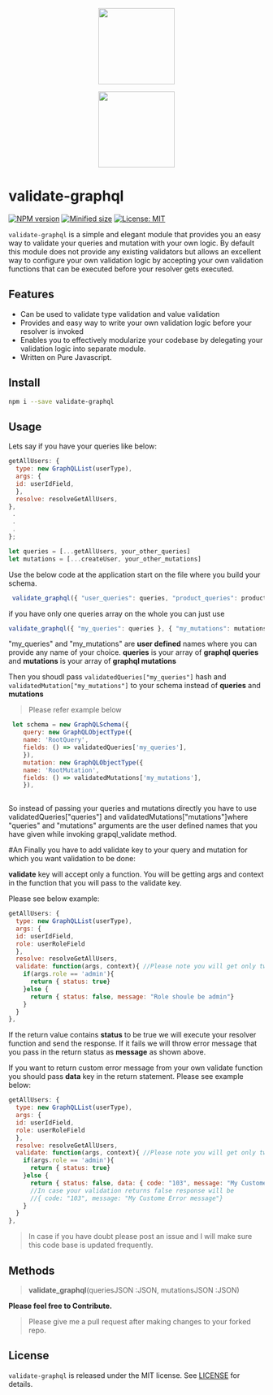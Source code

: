 <p align="center"><img src="https://validate-graphql.s3.amazonaws.com/ezgif.com-gif-maker+(1).gif" width="150" /></p>
<p align="center"><img src="https://validate-graphql.s3.amazonaws.com/ezgif.com-gif-maker+(2).gif" width="150" /></p>

# validate-graphql
[![NPM version](https://img.shields.io/npm/v/graphql-validation.svg)](https://www.npmjs.com/package/graphql-validation)
[![Minified size](https://img.shields.io/bundlephobia/min/graphql-validation.svg)](https://img.shields.io/bundlephobia/min/graphql-validation.svg)
[![License: MIT](https://img.shields.io/npm/l/graphql-validation.svg)](https://opensource.org/licenses/MIT)

`validate-graphql` is a simple and elegant module that provides you an easy way to validate your queries and mutation with your own logic.
By default this module does not provide any existing validators but allows an excellent way to configure your own
validation logic by accepting your own validation functions that can be executed before your resolver gets executed.

## Features
- Can be used to validate type validation and value validation
- Provides and easy way to write your own validation logic before your resolver is invoked
- Enables you to effectively modularize your codebase by delegating your validation logic into separate module.
- Written on Pure Javascript.

## Install
```sh
npm i --save validate-graphql
```
## Usage
Lets say if you have your queries like below:
```javascript
getAllUsers: {
  type: new GraphQLList(userType),
  args: {
  id: userIdField,
  },
  resolve: resolveGetAllUsers,
},
 .
 .
 .
};

let queries = [...getAllUsers, your_other_queries]
let mutations = [...createUser, your_other_mutations]
```
Use the below code at the application start on the file where you build your schema.
```javascript
 validate_graphql({ "user_queries": queries, "product_queries": product_queries }, { "user_mutations": mutations }); 
 ```
 
 if you have only one queries array on the whole you can just use
 ```javascript
 validate_graphql({ "my_queries": queries }, { "my_mutations": mutations });
 ```
 "my_queries" and "my_mutations" are **user defined** names where you can provide any name of your choice.
 **queries** is your array of **graphql queries** and **mutations** is your array of **graphql mutations**
 
 Then you shoudl pass ```validatedQueries["my_queries"]``` hash and ```validatedMutation["my_mutations"]``` to your schema 
 instead of **queries** and **mutations**
 
> Please refer example below
```javascript
 let schema = new GraphQLSchema({
	query: new GraphQLObjectType({
	name: 'RootQuery',
	fields: () => validatedQueries['my_queries'], 
	}),
	mutation: new GraphQLObjectType({
	name: 'RootMutation',
	fields: () => validatedMutations['my_mutations'],
	}),
   
```
So instead of passing your queries and mutations directly you have to use validatedQueries["queries"] and 
validatedMutations["mutations"]where "queries" and "mutations" arguments are the user defined names that you have given 
while invoking grapql_validate method.

#An Finally you have to add validate key to your query and mutation for which you want validation to be done:

**validate** key will accept only a function. You will be getting args and context in the function that you will pass
to the validate key.

Please see below example:
```javascript
getAllUsers: {
  type: new GraphQLList(userType),
  args: {
  id: userIdField,
  role: userRoleField
  },
  resolve: resolveGetAllUsers,
  validate: function(args, context){ //Please note you will get only two arguments args and context
    if(args.role == 'admin'){
      return { status: true}
    }else {
      return { status: false, message: "Role shoule be admin"}
    }
  }
},
```

If the return value contains **status** to be true we will execute your resolver function and send the response.
If it fails we will throw error message that you pass in the return status as **message** as shown above.

If you want to return custom error message from your own validate function you should pass **data** key in the 
return statement. Please see example below:

```javascript
getAllUsers: {
  type: new GraphQLList(userType),
  args: {
  id: userIdField,
  role: userRoleField
  },
  resolve: resolveGetAllUsers,
  validate: function(args, context){ //Please note you will get only two arguments args and context
    if(args.role == 'admin'){
      return { status: true}
    }else {
      return { status: false, data: { code: "103", message: "My Custome Error message"}}
      //In case your validation returns false response will be
      //{ code: "103", message: "My Custome Error message"}
    }
  }
},
```
>In case if you have doubt please post an issue and I will make sure this code base is updated frequently.

## Methods
> **validate_graphql**(queriesJSON :JSON, mutationsJSON :JSON)

**Please feel free to Contribute.**

>Please give me a pull request after making changes to your forked repo.

## License
`validate-graphql` is released under the MIT license. See [LICENSE](./LICENSE) for details.  